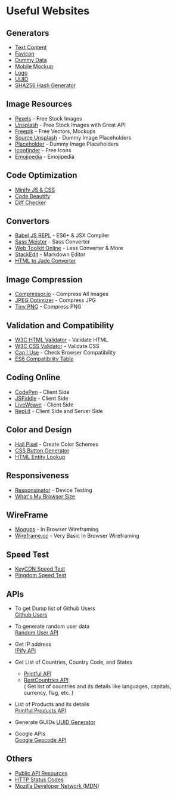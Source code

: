 # Useful Websites

## Generators

- [Text Content](http://www.lipsum.com)  
- [Favicon](http://tools.dynamicdrive.com)  
- [Dummy Data](https://mockaroo.com)  
- [Mobile Mockup](https://mockuphone.com)  
- [Logo](https://www.logaster.com)  
- [UUID](https://www.uuidgenerator.net)  
- [SHA256 Hash Generator](https://passwordsgenerator.net/sha256-hash-generator)

## Image Resources

- [Pexels](https://www.pexels.com) - Free Stock Images  
- [Unsplash](https://unsplash.com) - Free Stock Images with Great API  
- [Freepik](https://www.freepik.com) - Free Vectors, Mockups  
- [Source Unsplash](https://source.unsplash.com) - Dummy Image Placeholders  
- [Placeholder](https://placeholder.com) - Dummy Image Placeholders  
- [Iconfinder](https://www.iconfinder.com) - Free Icons  
- [Emojipedia](https://emojipedia.org) - Emojipedia  

## Code Optimization

- [Minify JS & CSS](http://minifier.org)  
- [Code Beautify](https://codebeautify.org)  
- [Diff Checker](https://www.diffchecker.com)  

## Convertors

- [Babel JS REPL](https://babeljs.io/repl) - ES6+ & JSX Compiler  
- [Sass Meister](https://www.sassmeister.com) - Sass Converter  
- [Web Toolkit Online](http://www.webtoolkitonline.com) - Less Converter & More  
- [StackEdit](https://stackedit.io) - Markdown Editor  
- [HTML to Jade Converter](http://www.html2jade.org)

## Image Compression

- [Compressor.io](https://compressor.io/compress) - Compress All Images  
- [JPEG Optimizer](http://jpeg-optimizer.com) - Compress JPG  
- [Tiny PNG](https://tinypng.com) - Compress PNG  

## Validation and Compatibility

- [W3C HTML Validator](https://validator.w3.org) - Validate HTML  
- [W3C CSS Validator](https://jigsaw.w3.org/css-validator) - Validate CSS  
- [Can I Use](https://caniuse.com) - Check Browser Compatibility  
- [ES6 Compatibility Table](https://kangax.github.io/compat-table/es6)

## Coding Online

- [CodePen](https://codepen.io) - Client Side  
- [JSFiddle](https://jsfiddle.net) - Client Side  
- [LiveWeave](http://liveweave.com) - Client Side  
- [Repl.it](https://repl.it) - Client Side and Server Side  

## Color and Design

- [Hail Pixel](https://color.hailpixel.com) - Create Color Schemes  
- [CSS Button Generator](http://css3buttongenerator.com)  
- [HTML Entity Lookup](http://entity-lookup.leftlogic.com)

## Responsiveness

- [Responsinator](http://www.responsinator.com) - Device Testing  
- [What's My Browser Size](https://www.webpagefx.com/tools/whats-my-browser-size)

## WireFrame

- [Moqups](https://app.moqups.com) - In Browser Wireframing  
- [Wireframe.cc](https://wireframe.cc) - Very Basic In Browser Wireframing

## Speed Test

- [KeyCDN Speed Test](https://tools.keycdn.com/speed)  
- [Pingdom Speed Test](https://tools.pingdom.com)

## APIs

- To get Dump list of Github Users  
   [Github Users](https://api.github.com/users)

- To generate random user data  
   [Random User API](https://randomuser.me/api)

- Get IP address  
   [IPify API](https://api.ipify.org/)

- Get List of Countries, Country Code, and States 
   - [Printful API](https://api.printful.com/countries)  
   - [RestCountries API](https://restcountries.eu/rest/v2/all)  
     ( Get list of countries and its details like languages, capitals, currency, flag, etc. )

- List of Products and its details  
   [Printful Products API](https://api.printful.com/products)

- Generate GUIDs
   [UUID Generator](https://www.uuidgenerator.net/api/guid)

- Google APIs  
   [Google Geocode API](http://maps.googleapis.com/maps/api/geocode/json?address=addressDetails)


## Others

- [Public API Resources](https://github.com/toddmotto/public-apis?utm_source=mybridge&utm_medium=blog&utm_campaign=read_more)  
- [HTTP Status Codes](https://httpstatuses.com)  
- [Mozilla Developer Network (MDN)](https://developer.mozilla.org)
